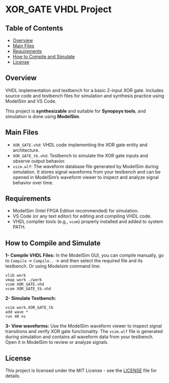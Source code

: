 # XOR_GATE VHDL Project
## Table of Contents
- [Overview](#overview)
- [Main Files](#main-files)
- [Requirements](#requirements)
- [How to Compile and Simulate](#how-to-compile-and-simulate)
- [License](#license)

## Overview
VHDL implementation and testbench for a basic 2-input XOR gate. Includes source code and testbench files for simulation and synthesis practice using ModelSim and VS Code.

This project is **synthesizable** and suitable for **Synopsys tools**, and simulation is done using **ModelSim**.
## Main Files
- `XOR_GATE.vhd`: VHDL code implementing the XOR gate entity and architecture.
- `XOR_GATE_tb.vhd`: Testbench to simulate the XOR gate inputs and observe output behavior.
- `vsim.wlf`: The waveform database file generated by ModelSim during simulation. It stores signal waveforms from your testbench and can be opened in ModelSim’s waveform viewer to inspect and analyze signal behavior over time.

## Requirements
- ModelSim (Intel FPGA Edition recommended) for simulation.
- VS Code (or any text editor) for editing and compiling VHDL code.
- VHDL compiler tools (e.g., `vcom`) properly installed and added to system PATH.

## How to Compile and Simulate
**1- Compile VHDL Files:** In the ModelSim GUI, you can compile manually, go to `Compile` -> `Compile..` -> and then select the required file and its testbench.
Or using Modelsim command line:
```pgsql 
vlib work
vmap work ./work
vcom XOR_GATE.vhd
vcom XOR_GATE_tb.vhd
```

**2- Simulate Testbench:**
```pgsql 
vsim work.XOR_GATE_tb
add wave *
run 40 ns
```
**3- View waveforms:**
Use the ModelSim waveform viewer to inspect signal transitions and verify XOR gate functionality.
The `vsim.wlf` file is generated during simulation and contains all waveform data from your testbench. Open it in ModelSim to review or analyze signals.

## License
This project is licensed under the MIT License - see the [LICENSE](LICENSE) file for details.
